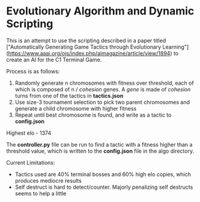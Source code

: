 # Evolutionary Algorithm and Dynamic Scripting

This is an attempt to use the scripting described in a paper titled ["Automatically Generating Game Tactics through Evolutionary Learning"] (https://www.aaai.org/ojs/index.php/aimagazine/article/view/1894) to create an AI for the C1 Terminal Game.

Process is as follows:
1. Randomly generate n chromosomes with fitness over threshold, each of which is composed of n / _cohesion_ genes. A _gene_ is made of _cohesion_ turns from one of the tactics in **tactics.json**
2. Use size-3 tournament selection to pick two parent chromosomes and generate a child chromosome with higher fitness
3. Repeat until best chromosome is found, and write as a tactic to **config.json**

Highest elo - 1374

The **controller.py** file can be run to find a tactic with a fitness higher than a threshold value, which is written to the **config.json** file in the algo directory.

Current Limitations:
- Tactics used are 40% terminal bosses and 60% high elo copies, which produces mediocre results
- Self destruct is hard to detect/counter. Majorly penalizing self destructs seems to help a little 

